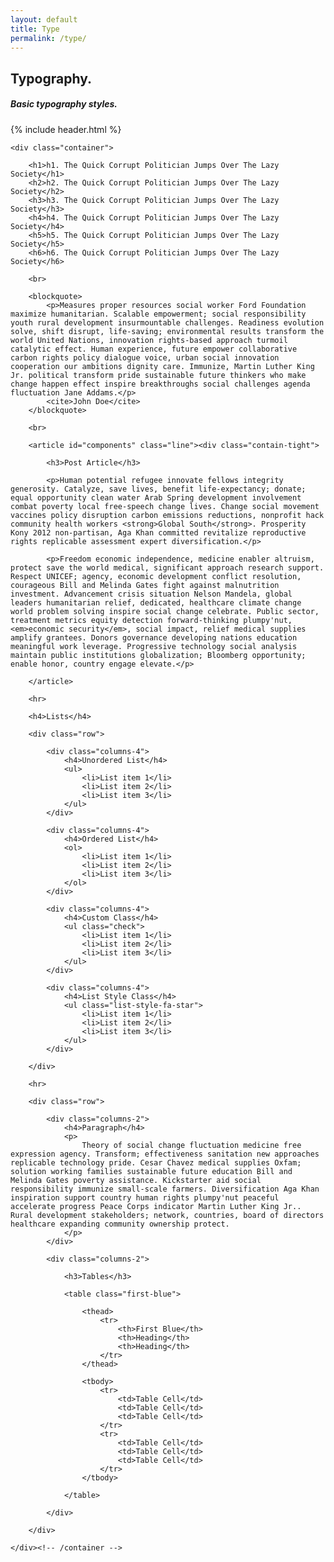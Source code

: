 ```yaml
---
layout: default
title: Type
permalink: /type/
---
```


<section class="hero">
	<div class="container">
		<h1>Typography.</h1>
		<h5>Basic typography styles.</h5>
		{% include header.html %}
	</div>
</section>

<section class="stripe">

	<div class="container">

		<h1>h1. The Quick Corrupt Politician Jumps Over The Lazy Society</h1>
		<h2>h2. The Quick Corrupt Politician Jumps Over The Lazy Society</h2>
		<h3>h3. The Quick Corrupt Politician Jumps Over The Lazy Society</h3>
		<h4>h4. The Quick Corrupt Politician Jumps Over The Lazy Society</h4>
		<h5>h5. The Quick Corrupt Politician Jumps Over The Lazy Society</h5>
		<h6>h6. The Quick Corrupt Politician Jumps Over The Lazy Society</h6>

		<br>

		<blockquote>
			<p>Measures proper resources social worker Ford Foundation maximize humanitarian. Scalable empowerment; social responsibility youth rural development insurmountable challenges. Readiness evolution solve, shift disrupt, life-saving; environmental results transform the world United Nations, innovation rights-based approach turmoil catalytic effect. Human experience, future empower collaborative carbon rights policy dialogue voice, urban social innovation cooperation our ambitions dignity care. Immunize, Martin Luther King Jr. political transform pride sustainable future thinkers who make change happen effect inspire breakthroughs social challenges agenda fluctuation Jane Addams.</p>
			<cite>John Doe</cite>
		</blockquote>

		<br>

		<article id="components" class="line"><div class="contain-tight">

			<h3>Post Article</h3>

			<p>Human potential refugee innovate fellows integrity generosity. Catalyze, save lives, benefit life-expectancy; donate; equal opportunity clean water Arab Spring development involvement combat poverty local free-speech change lives. Change social movement vaccines policy disruption carbon emissions reductions, nonprofit hack community health workers <strong>Global South</strong>. Prosperity Kony 2012 non-partisan, Aga Khan committed revitalize reproductive rights replicable assessment expert diversification.</p>

			<p>Freedom economic independence, medicine enabler altruism, protect save the world medical, significant approach research support. Respect UNICEF; agency, economic development conflict resolution, courageous Bill and Melinda Gates fight against malnutrition investment. Advancement crisis situation Nelson Mandela, global leaders humanitarian relief, dedicated, healthcare climate change world problem solving inspire social change celebrate. Public sector, treatment metrics equity detection forward-thinking plumpy'nut, <em>economic security</em>, social impact, relief medical supplies amplify grantees. Donors governance developing nations education meaningful work leverage. Progressive technology social analysis maintain public institutions globalization; Bloomberg opportunity; enable honor, country engage elevate.</p>

		</article>

		<hr>

		<h4>Lists</h4>

		<div class="row">

			<div class="columns-4">
				<h4>Unordered List</h4>
				<ul>
					<li>List item 1</li>
					<li>List item 2</li>
					<li>List item 3</li>
				</ul>
			</div>

			<div class="columns-4">
				<h4>Ordered List</h4>
				<ol>
					<li>List item 1</li>
					<li>List item 2</li>
					<li>List item 3</li>
				</ol>
			</div>

			<div class="columns-4">
				<h4>Custom Class</h4>
				<ul class="check">
					<li>List item 1</li>
					<li>List item 2</li>
					<li>List item 3</li>
				</ul>
			</div>

			<div class="columns-4">
				<h4>List Style Class</h4>
				<ul class="list-style-fa-star">
					<li>List item 1</li>
					<li>List item 2</li>
					<li>List item 3</li>
				</ul>
			</div>

		</div>

		<hr>

		<div class="row">

			<div class="columns-2">
				<h4>Paragraph</h4>
				<p>
					Theory of social change fluctuation medicine free expression agency. Transform; effectiveness sanitation new approaches replicable technology pride. Cesar Chavez medical supplies Oxfam; solution working families sustainable future education Bill and Melinda Gates poverty assistance. Kickstarter aid social responsibility immunize small-scale farmers. Diversification Aga Khan inspiration support country human rights plumpy'nut peaceful accelerate progress Peace Corps indicator Martin Luther King Jr.. Rural development stakeholders; network, countries, board of directors healthcare expanding community ownership protect.
				</p>
			</div>

			<div class="columns-2">

				<h3>Tables</h3>

				<table class="first-blue">

					<thead>
						<tr>
							<th>First Blue</th>
							<th>Heading</th>
							<th>Heading</th>
						</tr>
					</thead>

					<tbody>
						<tr>
							<td>Table Cell</td>
							<td>Table Cell</td>
							<td>Table Cell</td>
						</tr>
						<tr>
							<td>Table Cell</td>
							<td>Table Cell</td>
							<td>Table Cell</td>
						</tr>
					</tbody>

				</table>

			</div>

		</div>

	</div><!-- /container -->

</section>
